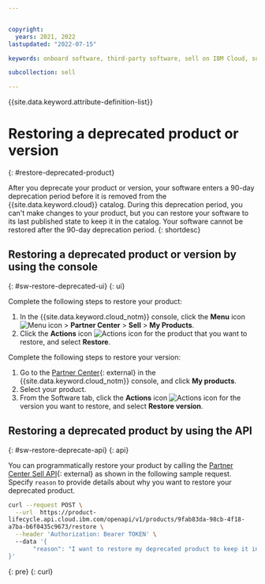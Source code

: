 ```yaml
---


copyright:
  years: 2021, 2022
lastupdated: "2022-07-15"

keywords: onboard software, third-party software, sell on IBM Cloud, suspend, support, software, partner center, sellers, catalog, restore

subcollection: sell

---
```


{{site.data.keyword.attribute-definition-list}}

# Restoring a deprecated product or version
{: #restore-deprecated-product}

After you deprecate your product or version, your software enters a 90-day deprecation period before it is removed from the {{site.data.keyword.cloud}} catalog. During this deprecation period, you can't make changes to your product, but you can restore your software to its last published state to keep it in the catalog. Your software cannot be restored after the 90-day deprecation period. 
{: shortdesc}

## Restoring a deprecated product or version by using the console
{: #sw-restore-deprecated-ui}
{: ui}

Complete the following steps to restore your product: 

1. In the {{site.data.keyword.cloud_notm}} console, click the **Menu** icon ![Menu icon](../icons/icon_hamburger.svg "Menu") > **Partner Center** > **Sell** > **My Products**.
1. Click the **Actions** icon ![Actions icon](../icons/actions-icon-vertical.svg "Actions") for the product that you want to restore, and select **Restore**. 

Complete the following steps to restore your version: 

1. Go to the [Partner Center](https://cloud.ibm.com/partner-center/sell){: external} in the {{site.data.keyword.cloud_notm}} console, and click **My products**.
1. Select your product. 
1. From the Software tab, click the **Actions** icon ![Actions icon](../icons/actions-icon-vertical.svg "Actions") for the version you want to restore, and select **Restore version**.

## Restoring a deprecated product by using the API
{: #sw-restore-deprecate-api}
{: api}

You can programmatically restore your product by calling the [Partner Center Sell API](/apidocs/partner-center-sell#restore-product){: external} as shown in the following sample request. Specify `reason` to provide details about why you want to restore your deprecated product.

```bash
curl --request POST \
  --url  https://product-
lifecycle.api.cloud.ibm.com/openapi/v1/products/9fab83da-98cb-4f18-
a7ba-b6f0435c9673/restore \
  --header 'Authorization: Bearer TOKEN' \  
  --data '{
       "reason": "I want to restore my deprecated product to keep it in the catalog."
}'
```
{: pre}
{: curl}

